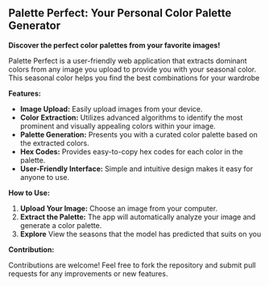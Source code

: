 ## Palette Perfect: Your Personal Color Palette Generator

**Discover the perfect color palettes from your favorite images!**

Palette Perfect is a user-friendly web application that extracts dominant colors from any image you upload to provide you with your seasonal color. This seasonal color helps you find the best combinations for your wardrobe

**Features:**

- **Image Upload:** Easily upload images from your device.
- **Color Extraction:**  Utilizes advanced algorithms to identify the most prominent and visually appealing colors within your image.
- **Palette Generation:** Presents you with a curated color palette based on the extracted colors.
- **Hex Codes:** Provides easy-to-copy hex codes for each color in the palette.
- **User-Friendly Interface:** Simple and intuitive design makes it easy for anyone to use.

**How to Use:**

1. **Upload Your Image:**  Choose an image from your computer.
2. **Extract the Palette:**  The app will automatically analyze your image and generate a color palette.
3. **Explore** View the seasons that the model has predicted that suits on you

**Contribution:**

Contributions are welcome! Feel free to fork the repository and submit pull requests for any improvements or new features.
